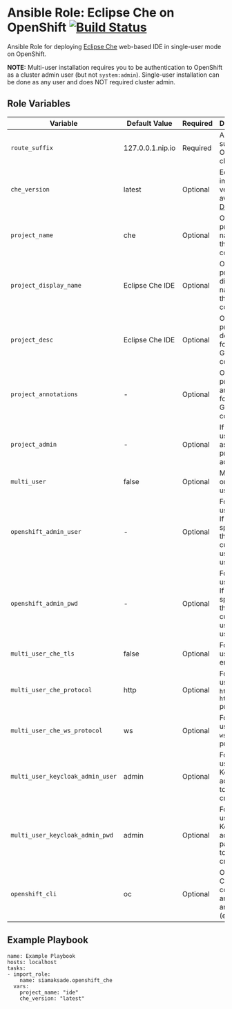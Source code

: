 Ansible Role: Eclipse Che on OpenShift
[![Build Status](https://travis-ci.org/siamaksade/ansible-openshift-che.svg?branch=master)](https://travis-ci.org/siamaksade/ansible-openshift-che)
=========

Ansible Role for deploying [Eclipse Che](https://www.eclipse.org/che/) web-based IDE in 
single-user mode on OpenShift. 

**NOTE:** Multi-user installation requires you to be authentication to OpenShift as a cluster admin user (but not `system:admin`). Single-user installation can be done as any user and does NOT required cluster admin.

Role Variables
------------

| Variable                       | Default Value    | Required |  Description   |
|--------------------------------|------------------|----------|----------------|
|`route_suffix`                  | 127.0.0.1.nip.io | Required | Apps route suffix in the OpenShift cluster |
|`che_version`                   | latest           | Optional | Eclipse Che image version as available on [Docker Hub](https://hub.docker.com/r/eclipse/che/tags/) |
|`project_name`                  | che              | Optional | OpenShift project name for the Gogs container  |
|`project_display_name`          | Eclipse Che IDE  | Optional | OpenShift project display name for the Gogs container  |
|`project_desc`                  | Eclipse Che IDE  | Optional | OpenShift project description for the Gogs container |
|`project_annotations`           | -                | Optional | OpenShift project annotations for the Gogs container |
|`project_admin`                 | -                | Optional | If set, the user to be assigned as project admin |
|`multi_user`                    | false            | Optional | Multi-user or single-user mode |
|`openshift_admin_user`          | -                | Optional | For multi-user mode. If not specified, the token of current user is used |
|`openshift_admin_pwd`           | -                | Optional | For multi-user mode. If not specified, the token of current user is used |
|`multi_user_che_tls`            | false            | Optional | For multi-user mode, enable TLS  |
|`multi_user_che_protocol`       | http             | Optional | For multi-user mode, `http` or `https` protocol |
|`multi_user_che_ws_protocol`    | ws               | Optional | For multi-user mode, `ws` or `wss` protocol |
|`multi_user_keycloak_admin_user`| admin            | Optional | For multi-user mode, KeyCloak admin user to be created |
|`multi_user_keycloak_admin_pwd` | admin            | Optional | For multi-user mode, KeyCloak admin password to be created |
|`openshift_cli`                 | oc               | Optional | OpenShift CLI command and arguments (e.g. auth)       | 


Example Playbook
------------

```
name: Example Playbook
hosts: localhost
tasks:
- import_role:
    name: siamaksade.openshift_che
  vars:
    project_name: "ide"
    che_version: "latest"
```